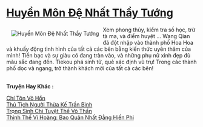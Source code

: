 <a href="https://truyenwiki.net/huyen-mon-de-nhat-thay-tuong.35256/" title="Huyền Môn Đệ Nhất Thầy Tướng"><h1>Huyền Môn Đệ Nhất Thầy Tướng</h1></a><div style="display:table"><img align="right" style="float: left; padding: 10px;" src="https://truyenwiki.net/a/img/str/src/35256.jpg" alt="Huyền Môn Đệ Nhất Thầy Tướng">Xem phong thủy, kiểm tra số học, trừ tà ma, và điểm huyệt ... Wang Qian đã đột nhập vào thành phố Hoa Hoa và khuấy động tình hình của tất cả các bên bằng kiến ​​thức uyên thâm của mình! Tiền bạc và sự giàu có đang tràn vào, và những phụ nữ xinh đẹp đủ màu sắc đang đến. Tiekou phá sinh tử, quẻ xác định vũ trụ! Trong các thành phố dọc và ngang, trở thành khách mời của tất cả các bên!</div><p><br><b>Truyện Hay Khác :</b></p><a href="https://truyenwiki.net/chi-ton-vo-hon.35255/" alt="Chí Tôn Võ Hồn">Chí Tôn Võ Hồn</a><br/><a href="https://github.com/nownovels/wikidich/tree/master/truyenhay/36144" alt="Thủ Tịch Người Thừa Kế Trần Bình">Thủ Tịch Người Thừa Kế Trần Bình</a><br/><a href="https://github.com/nownovels/wikidich/tree/master/truyenhay/36441" alt="Trọng Sinh Chi Tuyệt Thế Võ Thần">Trọng Sinh Chi Tuyệt Thế Võ Thần</a><br/><a href="https://github.com/nownovels/wikidich/tree/master/truyenhay/38663" alt="Thịnh Thế Vì Hoàng: Bạo Quân Nhất Đẳng Hiền Phi">Thịnh Thế Vì Hoàng: Bạo Quân Nhất Đẳng Hiền Phi</a><br/>